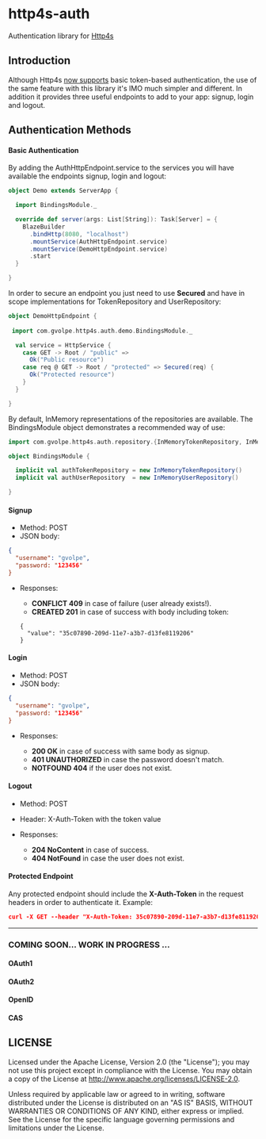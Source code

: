 http4s-auth
===========

Authentication library for [Http4s](http://http4s.org/)

## Introduction

Although Http4s [now supports](http://http4s.org/v0.15/auth/) basic token-based authentication, the use of the same feature with this library it's IMO much simpler and different. In addition it provides three useful endpoints to add to your app: signup, login and logout.

## Authentication Methods

#### Basic Authentication

By adding the AuthHttpEndpoint.service to the services you will have available the endpoints signup, login and logout:

```scala
object Demo extends ServerApp {

  import BindingsModule._

  override def server(args: List[String]): Task[Server] = {
    BlazeBuilder
      .bindHttp(8080, "localhost")
      .mountService(AuthHttpEndpoint.service)
      .mountService(DemoHttpEndpoint.service)
      .start
  }

}
```

In order to secure an endpoint you just need to use **Secured** and have in scope implementations for TokenRepository and UserRepository:

```scala
object DemoHttpEndpoint {
 
 import com.gvolpe.http4s.auth.demo.BindingsModule._

  val service = HttpService {
    case GET -> Root / "public" =>
      Ok("Public resource")
    case req @ GET -> Root / "protected" => Secured(req) {
      Ok("Protected resource")
    }
  }

}
```

By default, InMemory representations of the repositories are available. The BindingsModule object demonstrates a recommended way of use:

```scala
import com.gvolpe.http4s.auth.repository.{InMemoryTokenRepository, InMemoryUserRepository}

object BindingsModule {

  implicit val authTokenRepository = new InMemoryTokenRepository()
  implicit val authUserRepository  = new InMemoryUserRepository()

}
```

#### Signup

- Method: POST
- JSON body: 

```json
{
  "username": "gvolpe",
  "password: "123456"
}
```
- Responses:

	- **CONFLICT 409** in case of failure (user already exists!).
	- **CREATED 201** in case of success with body including token:
	```
	{ 
	  "value": "35c07890-209d-11e7-a3b7-d13fe8119206"
	}
	```

#### Login

- Method: POST
- JSON body:

```json
{
  "username": "gvolpe",
  "password: "123456"
}
```
- Responses:

	- **200 OK** in case of success with same body as signup.
	- **401 UNAUTHORIZED** in case the password doesn't match.
	- **NOTFOUND 404** if the user does not exist.

#### Logout

- Method: POST
- Header: X-Auth-Token with the token value
- Responses:

	- **204 NoContent** in case of success.
	- **404 NotFound** in case the user does not exist.

#### Protected Endpoint

Any protected endpoint should include the **X-Auth-Token** in the request headers in order to authenticate it. Example:

```json
curl -X GET --header "X-Auth-Token: 35c07890-209d-11e7-a3b7-d13fe8119206" http://localhost:8080/protected
```

--------------------------------------------

### COMING SOON... WORK IN PROGRESS ...

#### OAuth1
#### OAuth2
#### OpenID 
#### CAS

## LICENSE

Licensed under the Apache License, Version 2.0 (the "License"); you may not use this project except in compliance with
the License. You may obtain a copy of the License at http://www.apache.org/licenses/LICENSE-2.0.

Unless required by applicable law or agreed to in writing, software distributed under the License is distributed on an
"AS IS" BASIS, WITHOUT WARRANTIES OR CONDITIONS OF ANY KIND, either express or implied. See the License for the specific
language governing permissions and limitations under the License.
